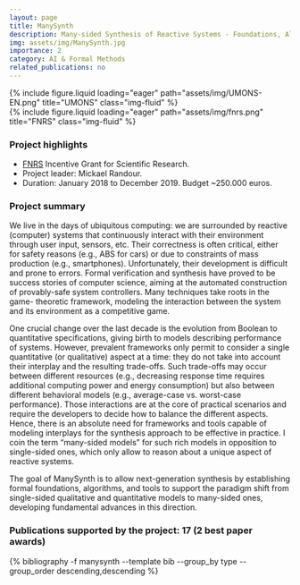 ```yaml
---
layout: page
title: ManySynth
description: Many-sided Synthesis of Reactive Systems - Foundations, Algorithms, and Tools.
img: assets/img/ManySynth.jpg
importance: 2
category: AI & Formal Methods
related_publications: no
---
```


<div class="row justify-content-center">
    <div class="col-sm-3 mt-4 mt-md-0">
        {% include figure.liquid loading="eager" path="assets/img/UMONS-EN.png" title="UMONS" class="img-fluid" %}
    </div>
    <div class="col-sm-2 mt-4 mt-md-0">
        {% include figure.liquid loading="eager" path="assets/img/fnrs.png" title="FNRS" class="img-fluid" %}
    </div>
</div>

<h3>Project highlights</h3>
<ul>
  <li><a href="http://www.frs-fnrs.be/">FNRS</a> Incentive Grant for Scientific Research. </li>
  <li>Project leader: Mickael Randour.</li>
  <li>Duration: January 2018 to December 2019. Budget ~250.000 euros.</li>
  </ul>


<h3>Project summary</h3>
<p>We live in the days of ubiquitous computing: we are surrounded by reactive
(computer) systems that continuously interact with their environment
through user input, sensors, etc. Their correctness is often critical, either for
safety reasons (e.g., ABS for cars) or due to constraints of mass production
(e.g., smartphones). Unfortunately, their development is difficult and prone
to errors. Formal verification and synthesis have proved to be success
stories of computer science, aiming at the automated construction of
provably-safe system controllers. Many techniques take roots in the game-
theoretic framework, modeling the interaction between the system and its
environment as a competitive game.</p>

<p>One crucial change over the last decade is the evolution from Boolean to
quantitative specifications, giving birth to models describing performance of
systems. However, prevalent frameworks only permit to consider a single
quantitative (or qualitative) aspect at a time: they do not take into account
their interplay and the resulting trade-offs. Such trade-offs may occur
between different resources (e.g., decreasing response time requires
additional computing power and energy consumption) but also between
different behavioral models (e.g., average-case vs. worst-case
performance). Those interactions are at the core of practical scenarios and
require the developers to decide how to balance the different aspects.
Hence, there is an absolute need for frameworks and tools capable of
modeling interplays for the synthesis approach to be effective in practice. I
coin the term “many-sided models” for such rich models in opposition to
single-sided ones, which only allow to reason about a unique aspect of
reactive systems.</p>
<p>The goal of ManySynth is to allow next-generation synthesis by establishing
formal foundations, algorithms, and tools to support the paradigm shift from
single-sided qualitative and quantitative models to many-sided ones,
developing fundamental advances in this direction. </p>


<h3>Publications supported by the project: 17 (2 best paper awards)</h3>

<div class="publications">
 {% bibliography -f manysynth --template bib --group_by type --group_order descending,descending %}
</div>


